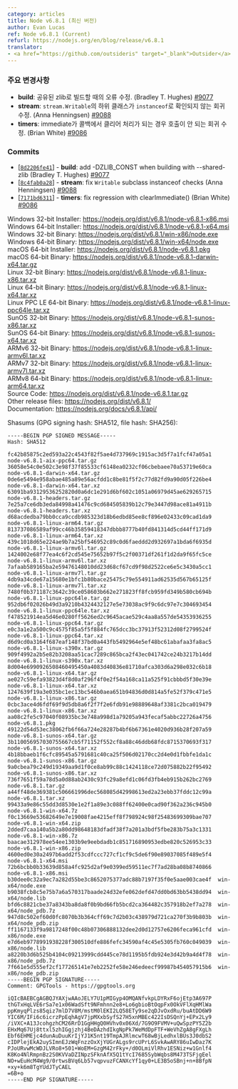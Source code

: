 ```yaml
---
category: articles
title: Node v6.8.1 (최신 버전)
author: Evan Lucas
ref: Node v6.8.1 (Current)
refurl: https://nodejs.org/en/blog/release/v6.8.1
translator:
- <a href="https://github.com/outsideris" target="_blank">Outsider</a>
---
```


<!--
### Notable changes

* **build**: Fix building with shared zlib. (Bradley T. Hughes) [#9077](https://github.com/nodejs/node/pull/9077)
* **stream**: Fix regression in `stream.Writable` subclass `instanceof` checks. (Anna Henningsen) [#9088](https://github.com/nodejs/node/pull/9088)
* **timers**: Fix regression where immediates that are cleared in the callback would never be called. (Brian White) [#9086](https://github.com/nodejs/node/pull/9086)
-->

### 주요 변경사항

* **build**: 공유된 zlib로 빌드할 때의 오류 수정. (Bradley T. Hughes) [#9077](https://github.com/nodejs/node/pull/9077)
* **stream**: `stream.Writable`의 하위 클래스가 `instanceof`로 확인되지 않는 회귀 수정. (Anna Henningsen) [#9088](https://github.com/nodejs/node/pull/9088)
* **timers**: immediate가 콜백에서 클리어 처리가 되는 경우 호출이 안 되는 회귀 수정. (Brian White) [#9086](https://github.com/nodejs/node/pull/9086)

### Commits

* [[`8d2206fe41`](https://github.com/nodejs/node/commit/8d2206fe41)] - **build**: add -DZLIB_CONST when building with --shared-zlib (Bradley T. Hughes) [#9077](https://github.com/nodejs/node/pull/9077)
* [[`8c4fab0a28`](https://github.com/nodejs/node/commit/8c4fab0a28)] - **stream**: fix `Writable` subclass instanceof checks (Anna Henningsen) [#9088](https://github.com/nodejs/node/pull/9088)
* [[`7171bd6311`](https://github.com/nodejs/node/commit/7171bd6311)] - **timers**: fix regression with clearImmediate() (Brian White) [#9086](https://github.com/nodejs/node/pull/9086)

Windows 32-bit Installer: https://nodejs.org/dist/v6.8.1/node-v6.8.1-x86.msi<br>
Windows 64-bit Installer: https://nodejs.org/dist/v6.8.1/node-v6.8.1-x64.msi<br>
Windows 32-bit Binary: https://nodejs.org/dist/v6.8.1/win-x86/node.exe<br>
Windows 64-bit Binary: https://nodejs.org/dist/v6.8.1/win-x64/node.exe<br>
macOS 64-bit Installer: https://nodejs.org/dist/v6.8.1/node-v6.8.1.pkg<br>
macOS 64-bit Binary: https://nodejs.org/dist/v6.8.1/node-v6.8.1-darwin-x64.tar.gz<br>
Linux 32-bit Binary: https://nodejs.org/dist/v6.8.1/node-v6.8.1-linux-x86.tar.xz<br>
Linux 64-bit Binary: https://nodejs.org/dist/v6.8.1/node-v6.8.1-linux-x64.tar.xz<br>
Linux PPC LE 64-bit Binary: https://nodejs.org/dist/v6.8.1/node-v6.8.1-linux-ppc64le.tar.xz<br>
SunOS 32-bit Binary: https://nodejs.org/dist/v6.8.1/node-v6.8.1-sunos-x86.tar.xz<br>
SunOS 64-bit Binary: https://nodejs.org/dist/v6.8.1/node-v6.8.1-sunos-x64.tar.xz<br>
ARMv6 32-bit Binary: https://nodejs.org/dist/v6.8.1/node-v6.8.1-linux-armv6l.tar.xz<br>
ARMv7 32-bit Binary: https://nodejs.org/dist/v6.8.1/node-v6.8.1-linux-armv7l.tar.xz<br>
ARMv8 64-bit Binary: https://nodejs.org/dist/v6.8.1/node-v6.8.1-linux-arm64.tar.xz<br>
Source Code: https://nodejs.org/dist/v6.8.1/node-v6.8.1.tar.gz<br>
Other release files: https://nodejs.org/dist/v6.8.1/<br>
Documentation: https://nodejs.org/docs/v6.8.1/api/

Shasums (GPG signing hash: SHA512, file hash: SHA256):
```
-----BEGIN PGP SIGNED MESSAGE-----
Hash: SHA512

fc42b85875c2ed593a22c4543f82f5ae4d737969c1915ac3d5f7a1fcf47a05a1  node-v6.8.1-aix-ppc64.tar.gz
36058e54c0e502c3e98f37f85533cf6148ea0232cf06cbebaee70a53719e60ca  node-v6.8.1-darwin-x64.tar.gz
0de6e5494e958abae485a89e56acfdd1c8be81f5f2c77d82fd9a90d05f226be4  node-v6.8.1-darwin-x64.tar.xz
63091ba93129536252820d0a6dc1e291d6bf602c1051a06979d45ae629265715  node-v6.8.1-headers.tar.gz
7e25a7ce6db3eda84998a41476c9cd684505839b12c79e3447d98ace81a4911b  node-v6.8.1-headers.tar.xz
d68acdedba79bb0cca9ccdb985323d18b6edbd85ee8cf896e02433c09cad1da9  node-v6.8.1-linux-arm64.tar.gz
813737086589af99cc46b35859418347dbbb8777b40fd841314d5cd44ff171d9  node-v6.8.1-linux-arm64.tar.xz
439c1018d65e224ae9b7a25bf546952c89c0d6faeddd2d932697a1bda6f6935d  node-v6.8.1-linux-armv6l.tar.gz
1424002e68f77ea4c6f2cd545e75652b97f5c2f00371df261f1d2da9f65fc5ce  node-v6.8.1-linux-armv6l.tar.xz
7afaab589165ba2e59476148010dd23d68cf67cd9f98d2522ce6e5c3430a5cc1  node-v6.8.1-linux-armv7l.tar.gz
4db9a34cde67a15680e1bfc1b80bace25475c79e554911ad62535d567b65125f  node-v6.8.1-linux-armv7l.tar.xz
7480f0b371187c3642c39ce058603b662e271823ff8fcb959fd349b580cb694b  node-v6.8.1-linux-ppc64le.tar.gz
952db6f02026b49d3a9210b4324432127e5e73038ac9f9c6dc97e7c304693454  node-v6.8.1-linux-ppc64le.tar.xz
f478521914ea5d46e0280ff5626ed2c9645acae529c4aa8a557de54353936255  node-v6.8.1-linux-ppc64.tar.gz
e0c3a1e2a500c9c4575f85a5f5f884fc765dcc3bc37913f52312d08f2799524f  node-v6.8.1-linux-ppc64.tar.xz
d6d9cd0a3164f687eaf148f37bd0a443fb5492964e5ef48bc61abafaa3fa8ac5  node-v6.8.1-linux-s390x.tar.gz
909f4992a2b5e82b3208aa51cac7289c865bca2f43ec041742ce24b3217b14dd  node-v6.8.1-linux-s390x.tar.xz
8d004e6990926508460495450a4083d40836e81710afca303d6a298e032c6b18  node-v6.8.1-linux-x64.tar.gz
ae027c59efa93823d4f8d0af296f4f0e2f54a168ca11a525f91cbbbd5f30e39e  node-v6.8.1-linux-x64.tar.xz
1247639f19a3e035bc1ec13bc546b0aea651b94836d0d814a5fe52f379c471e5  node-v6.8.1-linux-x86.tar.gz
0cbc3ace4d6fdf69f9d5db8a6f2f7f2e6fdb91e98889648af3381c2bca019479  node-v6.8.1-linux-x86.tar.xz
aa08c2fe5c97040f08935bc3e748a998d1a79205a943fecaf5abbc22726a4756  node-v6.8.1.pkg
49122d54d53ec38062fb6f66a724e28287b4bf6b67361e4020d936b28f207a59  node-v6.8.1-sunos-x64.tar.gz
3b110056957030755667cb5f71152f552cf8a88c46ddb68fdc8715370693f317  node-v6.8.1-sunos-x64.tar.xz
4b18bbaeb1f6cfc89545a5791681c40ca25f506d02170cc2d4e0d1fbbfe1da1c  node-v6.8.1-sunos-x86.tar.gz
9a0cbea79c249d19349aa9d1f0ce8ab99c88c1424118ce72d075882b22f95492  node-v6.8.1-sunos-x86.tar.xz
736f7651f59a78d5a0d88ab2430c93fc29a8efd1c06fd3fb4eb915b262bc2769  node-v6.8.1.tar.gz
a44ff48de369381c506661996dec568085d42998613ed2a23ebb37fddc12c99a  node-v6.8.1.tar.xz
99433a9e86c55dd3d8530e1e2f1a89e3c088ff62400e0cad90f362a236c945b0  node-v6.8.1-win-x64.7z
f0c13669e53682649e7e19008fae4215eff8f798924c98f25483699309bae707  node-v6.8.1-win-x64.zip
2dded7caa140a5b2a80dd98648183dfadf38f7a201a3bdf5fbe283b75a3c1331  node-v6.8.1-win-x86.7z
baacae312978ee54ee1303b9e9eebdadb1c851716890953edbe820c526953c33  node-v6.8.1-win-x86.zip
4600ed0e30a2497b6add2f53cdfccc727cf1cf9c5de6f90e89037085f489e5f4  node-v6.8.1-x64.msi
72b6bcbb0b33639d858a4fc925d2af9e0399ed59511ec7f7ad28ba08b8740866  node-v6.8.1-x86.msi
b30dee0c32a9ec7a282d55be3c8652075377adc88b7197f35f0e5aae003cae4f  win-x64/node.exe
b9038fcb8c5e75b7a6a570317baade24d32efe062defd47dd0bd63bb5438dd94  win-x64/node.lib
bfd6c8821cbe37a8343ba8da8f0b9bd66fb5bcd2ca364482c357918b2ef7a278  win-x64/node_pdb.7z
947d8c502ef60d0fc8070b3b364cff69c7d2b03c438979d721ca270f3b9b803b  win-x64/node_pdb.zip
ff1167133f9a9817248f00c48b07306888132dee2d0d12757e6206feca961cfd  win-x86/node.exe
e7d6eb9778991938228f300510dfe886fefc34590af4c45e5305fb760c049039  win-x86/node.lib
a8220b3d6b525b4104c09213999cdd445ce78d1195b5fdb924e3d42b9a4d4f78  win-x86/node_pdb.7z
7f661e5d555ef2cf177265141e7eb2252fe58e246edeecf99987b454057915b6  win-x86/node_pdb.zip
-----BEGIN PGP SIGNATURE-----
Comment: GPGTools - https://gpgtools.org

iQIcBAEBCgAGBQJYAXjwAAoJELY7U1pMIGyp4OMQANfvkpLDYRxF6ojEtp3A697P
thGTxHqLVE6rSa7e1x06WadSft9NFmhnn2e8+Lo6gbioBtOqpFx0OkVFlXqHMlWa
ppKmyqPlzs85qiz7mlD7V8M/mstM0lEKI2LQ58ETy9se2qDJvOxdRu/buAtDD6W9
YIC6M/IFi6c6icrzPpEqhAgV7jpMXxbSyfS27H5xnMBEc422IsDSQnYj+EPx2Ly9
/iVXC+A13JcohgzhCM26RrD1GgHHgQ0HVhv0x06Xd/7G9O9FVMV+uQwSpzPY5Z2b
EHxMq67Uj8ttxl5zhIGgjzhj4BeDAzhdIkgNpPk7WeMdDpFTF+WeVhZgA8gFXgLh
Ebf6EHMEjc4dunAuDuuKrIjYJ1K5nt19TmpAJRlmcwT68wBjLedhxlBUs3J0dbS2
cIDPlejEkA2uySImnEJzWqFnzzOxXjYUGrALgs9rcUPrL6SvkAwARY86uIwDaz7K
PJoURvwMcWDJLVRo8+501+WoEM+GzgM42rFky+/d0OLmiVlRhv1ESNiz+w1Gnlf4
K8Ko4NlRmpnBz2S0KVVaDZINpzSFknAfX5Q1tYcI7685SybWqbs8M473TSFjgEel
NO+wEuHcM4Wg9/0rtwsBVq6Lb57vqpvuzFCANXcYf1qy0+LE3B5oSBnj+n+8BfpN
+xy+k6m8TgYUdJTyCAEL
=6B+o
-----END PGP SIGNATURE-----

```
